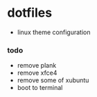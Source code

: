 # dotfiles
* linux theme configuration

### todo
* remove plank
* remove xfce4
* remove some of xubuntu 
* boot to terminal
